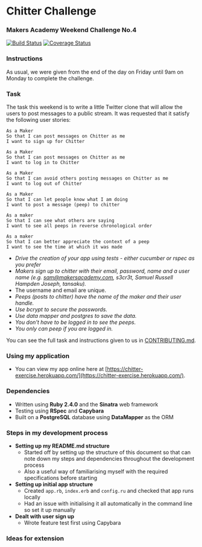# Chitter Challenge
### Makers Academy Weekend Challenge No.4

[![Build Status](https://travis-ci.org/KatHicks/chitter-challenge.svg?branch=master)](https://travis-ci.org/KatHicks/chitter-challenge) [![Coverage Status](https://coveralls.io/repos/github/KatHicks/chitter-challenge/badge.svg?branch=master)](https://coveralls.io/github/KatHicks/chitter-challenge?branch=master)

### Instructions

As usual, we were given from the end of the day on Friday until 9am on Monday to complete the challenge.

### Task

The task this weekend is to write a little Twitter clone that will allow the users to post messages to a public stream. It was requested that it satisfy the following user stories:

```
As a Maker
So that I can post messages on Chitter as me
I want to sign up for Chitter

As a Maker
So that I can post messages on Chitter as me
I want to log in to Chitter

As a Maker
So that I can avoid others posting messages on Chitter as me
I want to log out of Chitter

As a Maker
So that I can let people know what I am doing  
I want to post a message (peep) to chitter

As a maker
So that I can see what others are saying  
I want to see all peeps in reverse chronological order

As a maker
So that I can better appreciate the context of a peep
I want to see the time at which it was made
```

* _Drive the creation of your app using tests - either cucumber or rspec as you prefer_
* _Makers sign up to chitter with their email, password, name and a user name (e.g. sam@makersacademy.com, s3cr3t, Samuel Russell Hampden Joseph, tansaku)._
* The username and email are unique.
* _Peeps (posts to chitter) have the name of the maker and their user handle._
* _Use bcrypt to secure the passwords._
* _Use data mapper and postgres to save the data._
* _You don't have to be logged in to see the peeps._
* _You only can peep if you are logged in._

You can see the full task and instructions given to us in [CONTRIBUTING.md](chitter-challenge/CONTRIBUTING.md).

### Using my application

* You can view my app online here at [https://chitter-exercise.herokuapp.com/](https://chitter-exercise.herokuapp.com/).

### Dependencies

* Written using **Ruby 2.4.0** and the **Sinatra** web framework
* Testing using **RSpec** and **Capybara**
* Built on a **PostgreSQL** database using **DataMapper** as the ORM

### Steps in my development process

* **Setting up my README.md structure**
  * Started off by setting up the structure of this document so that can note down my steps and dependencies throughout the development process
  * Also a useful way of familiarising myself with the required specifications before starting
* **Setting up initial app structure**
  * Created `app.rb`, `index.erb` and `config.ru` and checked that app runs locally
  * Had an issue with initialising it all automatically in the command line so set it up manually
* **Dealt with user sign up**
  * Wrote feature test first using Capybara

### Ideas for extension
